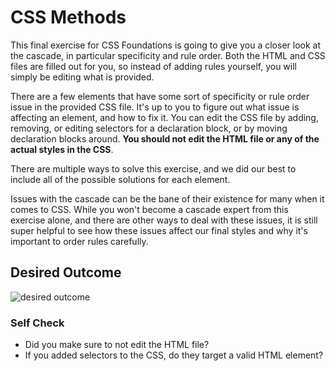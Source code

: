 # CSS Methods

This final exercise for CSS Foundations is going to give you a closer look at the cascade, in particular
 specificity and rule order. Both the HTML and CSS files are filled out for you, so instead of adding 
rules yourself, you will simply be editing what is provided.

There are a few elements that have some sort of specificity or rule order issue in the provided CSS 
file. It's up to you to figure out what issue is affecting an element, and how to fix it. You can edit
 the CSS file by adding, removing, or editing selectors for a declaration block, or by moving 
declaration blocks around. **You should not edit the HTML file or any of the actual styles in the CSS**.

There are multiple ways to solve this exercise, and we did our best to include all of the possible 
solutions for each element.

Issues with the cascade can be the bane of their existence for many when it comes to CSS. While you 
won't become a cascade expert from this exercise alone, and there are other ways to deal with these 
issues, it is still super helpful to see how these issues affect our final styles and why it's 
important to order rules carefully.

## Desired Outcome

![desired outcome](./desired-outcome.png)

### Self Check

- Did you make sure to not edit the HTML file?
- If you added selectors to the CSS, do they target a valid HTML element?
